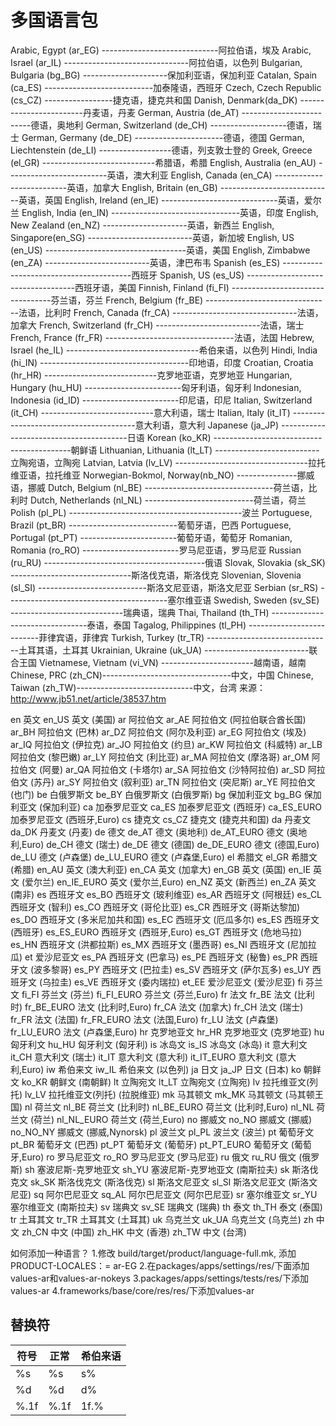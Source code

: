 # 多国语言包

Arabic, Egypt (ar_EG) -----------------------------阿拉伯语，埃及
Arabic, Israel (ar_IL) -------------------------------阿拉伯语，以色列
Bulgarian, Bulgaria (bg_BG) ---------------------保加利亚语，保加利亚
Catalan, Spain (ca_ES) ---------------------------加泰隆语，西班牙
Czech, Czech Republic (cs_CZ) -----------------捷克语，捷克共和国
Danish, Denmark(da_DK) ------------------------丹麦语，丹麦
German, Austria (de_AT) -------------------------德语，奥地利
German, Switzerland (de_CH) -------------------德语，瑞士
German, Germany (de_DE) ----------------------德语，德国
German, Liechtenstein (de_LI) ------------------德语，列支敦士登的
Greek, Greece (el_GR) ----------------------------希腊语，希腊
English, Australia (en_AU) -------------------------英语，澳大利亚
English, Canada (en_CA) --------------------------英语，加拿大
English, Britain (en_GB) ----------------------------英语，英国
English, Ireland (en_IE) -----------------------------英语，爱尔兰
English, India (en_IN) --------------------------------英语，印度
English, New Zealand (en_NZ) ---------------------英语，新西兰
English, Singapore(en_SG) --------------------------英语，新加坡
English, US (en_US) -----------------------------------英语，美国
English, Zimbabwe (en_ZA) --------------------------英语，津巴布韦
Spanish (es_ES) ----------------------------------------西班牙
Spanish, US (es_US) -----------------------------------西班牙语，美国
Finnish, Finland (fi_FI) ---------------------------------芬兰语，芬兰
French, Belgium (fr_BE) -------------------------------法语，比利时
French, Canada (fr_CA) -------------------------------法语，加拿大
French, Switzerland (fr_CH) --------------------------法语，瑞士
French, France (fr_FR) --------------------------------法语，法国
Hebrew, Israel (he_IL) ---------------------------------希伯来语，以色列
Hindi, India (hi_IN) -------------------------------------印地语，印度
Croatian, Croatia (hr_HR) ----------------------------克罗地亚语，克罗地亚
Hungarian, Hungary (hu_HU) ------------------------匈牙利语，匈牙利
Indonesian, Indonesia (id_ID) ------------------------印尼语，印尼
Italian, Switzerland (it_CH) ----------------------------意大利语，瑞士
Italian, Italy (it_IT) ---------------------------------------意大利语，意大利
Japanese (ja_JP) ----------------------------------------日语
Korean (ko_KR) ------------------------------------------朝鲜语
Lithuanian, Lithuania (lt_LT) --------------------------立陶宛语，立陶宛
Latvian, Latvia (lv_LV) ---------------------------------拉托维亚语，拉托维亚
Norwegian-Bokmol, Norway(nb_NO) ---------------挪威语，挪威
Dutch, Belgium (nl_BE) --------------------------------荷兰语，比利时
Dutch, Netherlands (nl_NL) ---------------------------荷兰语，荷兰
Polish (pl_PL) -------------------------------------------波兰
Portuguese, Brazil (pt_BR) ---------------------------葡萄牙语，巴西
Portuguese, Portugal (pt_PT) ------------------------葡萄牙语，葡萄牙
Romanian, Romania (ro_RO) ------------------------罗马尼亚语，罗马尼亚
Russian (ru_RU) ----------------------------------------俄语
Slovak, Slovakia (sk_SK) ------------------------------斯洛伐克语，斯洛伐克
Slovenian, Slovenia (sl_SI) ---------------------------斯洛文尼亚语，斯洛文尼亚
Serbian (sr_RS) ----------------------------------------塞尔维亚语
Swedish, Sweden (sv_SE) ----------------------------瑞典语，瑞典
Thai, Thailand (th_TH) --------------------------------泰语，泰国
Tagalog, Philippines (tl_PH) --------------------------菲律宾语，菲律宾
Turkish, Turkey (tr_TR) -------------------------------土耳其语，土耳其
Ukrainian, Ukraine (uk_UA) --------------------------联合王国
Vietnamese, Vietnam (vi_VN) -----------------------越南语，越南
Chinese, PRC (zh_CN)--------------------------------中文，中国
Chinese, Taiwan (zh_TW)-----------------------------中文，台湾
来源： <http://www.jb51.net/article/38537.htm>

en 英文
en_US 英文 (美国)
ar 阿拉伯文
ar_AE 阿拉伯文 (阿拉伯联合酋长国)
ar_BH 阿拉伯文 (巴林)
ar_DZ 阿拉伯文 (阿尔及利亚)
ar_EG 阿拉伯文 (埃及)
ar_IQ 阿拉伯文 (伊拉克)
ar_JO 阿拉伯文 (约旦)
ar_KW 阿拉伯文 (科威特)
ar_LB 阿拉伯文 (黎巴嫩)
ar_LY 阿拉伯文 (利比亚)
ar_MA 阿拉伯文 (摩洛哥)
ar_OM 阿拉伯文 (阿曼)
ar_QA 阿拉伯文 (卡塔尔)
ar_SA 阿拉伯文 (沙特阿拉伯)
ar_SD 阿拉伯文 (苏丹)
ar_SY 阿拉伯文 (叙利亚)
ar_TN 阿拉伯文 (突尼斯)
ar_YE 阿拉伯文 (也门)
be 白俄罗斯文
be_BY 白俄罗斯文 (白俄罗斯)
bg 保加利亚文
bg_BG 保加利亚文 (保加利亚)
ca 加泰罗尼亚文
ca_ES 加泰罗尼亚文 (西班牙)
ca_ES_EURO 加泰罗尼亚文 (西班牙,Euro)
cs 捷克文
cs_CZ 捷克文 (捷克共和国)
da 丹麦文
da_DK 丹麦文 (丹麦)
de 德文
de_AT 德文 (奥地利)
de_AT_EURO 德文 (奥地利,Euro)
de_CH 德文 (瑞士)
de_DE 德文 (德国)
de_DE_EURO 德文 (德国,Euro)
de_LU 德文 (卢森堡)
de_LU_EURO 德文 (卢森堡,Euro)
el 希腊文
el_GR 希腊文 (希腊)
en_AU 英文 (澳大利亚)
en_CA 英文 (加拿大)
en_GB 英文 (英国)
en_IE 英文 (爱尔兰)
en_IE_EURO 英文 (爱尔兰,Euro)
en_NZ 英文 (新西兰)
en_ZA 英文 (南非)
es 西班牙文
es_BO 西班牙文 (玻利维亚)
es_AR 西班牙文 (阿根廷)
es_CL 西班牙文 (智利)
es_CO 西班牙文 (哥伦比亚)
es_CR 西班牙文 (哥斯达黎加)
es_DO 西班牙文 (多米尼加共和国)
es_EC 西班牙文 (厄瓜多尔)
es_ES 西班牙文 (西班牙)
es_ES_EURO 西班牙文 (西班牙,Euro)
es_GT 西班牙文 (危地马拉)
es_HN 西班牙文 (洪都拉斯)
es_MX 西班牙文 (墨西哥)
es_NI 西班牙文 (尼加拉瓜)
et 爱沙尼亚文
es_PA 西班牙文 (巴拿马)
es_PE 西班牙文 (秘鲁)
es_PR 西班牙文 (波多黎哥)
es_PY 西班牙文 (巴拉圭)
es_SV 西班牙文 (萨尔瓦多)
es_UY 西班牙文 (乌拉圭)
es_VE 西班牙文 (委内瑞拉)
et_EE 爱沙尼亚文 (爱沙尼亚)
fi 芬兰文
fi_FI 芬兰文 (芬兰)
fi_FI_EURO 芬兰文 (芬兰,Euro)
fr 法文
fr_BE 法文 (比利时)
fr_BE_EURO 法文 (比利时,Euro)
fr_CA 法文 (加拿大)
fr_CH 法文 (瑞士)
fr_FR 法文 (法国)
fr_FR_EURO 法文 (法国,Euro)
fr_LU 法文 (卢森堡)
fr_LU_EURO 法文 (卢森堡,Euro)
hr 克罗地亚文
hr_HR 克罗地亚文 (克罗地亚)
hu 匈牙利文
hu_HU 匈牙利文 (匈牙利)
is 冰岛文
is_IS 冰岛文 (冰岛)
it 意大利文
it_CH 意大利文 (瑞士)
it_IT 意大利文 (意大利)
it_IT_EURO 意大利文 (意大利,Euro)
iw 希伯来文
iw_IL 希伯来文 (以色列)
ja 日文
ja_JP 日文 (日本)
ko 朝鲜文
ko_KR 朝鲜文 (南朝鲜)
lt 立陶宛文
lt_LT 立陶宛文 (立陶宛)
lv 拉托维亚文(列托)
lv_LV 拉托维亚文(列托) (拉脱维亚)
mk 马其顿文
mk_MK 马其顿文 (马其顿王国)
nl 荷兰文
nl_BE 荷兰文 (比利时)
nl_BE_EURO 荷兰文 (比利时,Euro)
nl_NL 荷兰文 (荷兰)
nl_NL_EURO 荷兰文 (荷兰,Euro)
no 挪威文
no_NO 挪威文 (挪威)
no_NO_NY 挪威文 (挪威,Nynorsk)
pl 波兰文
pl_PL 波兰文 (波兰)
pt 葡萄牙文
pt_BR 葡萄牙文 (巴西)
pt_PT 葡萄牙文 (葡萄牙)
pt_PT_EURO 葡萄牙文 (葡萄牙,Euro)
ro 罗马尼亚文
ro_RO 罗马尼亚文 (罗马尼亚)
ru 俄文
ru_RU 俄文 (俄罗斯)
sh 塞波尼斯-克罗地亚文
sh_YU 塞波尼斯-克罗地亚文 (南斯拉夫)
sk 斯洛伐克文
sk_SK 斯洛伐克文 (斯洛伐克)
sl 斯洛文尼亚文
sl_SI 斯洛文尼亚文 (斯洛文尼亚)
sq 阿尔巴尼亚文
sq_AL 阿尔巴尼亚文 (阿尔巴尼亚)
sr 塞尔维亚文
sr_YU 塞尔维亚文 (南斯拉夫)
sv 瑞典文
sv_SE 瑞典文 (瑞典)
th 泰文
th_TH 泰文 (泰国)
tr 土耳其文
tr_TR 土耳其文 (土耳其)
uk 乌克兰文
uk_UA 乌克兰文 (乌克兰)
zh 中文
zh_CN 中文 (中国)
zh_HK 中文 (香港)
zh_TW 中文 (台湾)

如何添加一种语言？
1.修改 build/target/product/language-full.mk, 添加PRODUCT-LOCALES：= ar-EG
2.在packages/apps/settings/res/下面添加values-ar和values-ar-nokeys
3.packages/apps/settings/tests/res/下添加values-ar
4.frameworks/base/core/res/res/下添加values-ar

## 替换符

| 符号 | 正常 | 希伯来语 |
| ---- | ---- | -------- |
| %s   | %s   | s%       |
| %d   | %d   | d%       |
| %.1f | %.1f | 1f.%     |